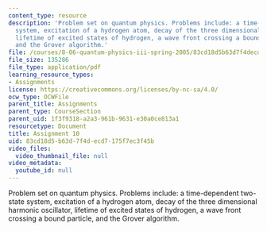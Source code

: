 ```yaml
---
content_type: resource
description: 'Problem set on quantum physics. Problems include: a time-dependent two-state
  system, excitation of a hydrogen atom, decay of the three dimensional harmonic oscillator,
  lifetime of excited states of hydrogen, a wave front crossing a bound particle,
  and the Grover algorithm.'
file: /courses/8-06-quantum-physics-iii-spring-2005/83cd18d5b63d7f4decd7175f7ec3f45b_opt_prob_10.pdf
file_size: 135286
file_type: application/pdf
learning_resource_types:
- Assignments
license: https://creativecommons.org/licenses/by-nc-sa/4.0/
ocw_type: OCWFile
parent_title: Assignments
parent_type: CourseSection
parent_uid: 1f3f9318-a2a3-961b-9631-e30a0ce813a1
resourcetype: Document
title: Assignment 10
uid: 83cd18d5-b63d-7f4d-ecd7-175f7ec3f45b
video_files:
  video_thumbnail_file: null
video_metadata:
  youtube_id: null
---
```

Problem set on quantum physics. Problems include: a time-dependent two-state system, excitation of a hydrogen atom, decay of the three dimensional harmonic oscillator, lifetime of excited states of hydrogen, a wave front crossing a bound particle, and the Grover algorithm.